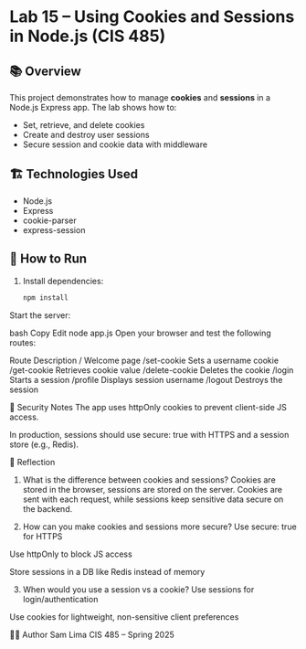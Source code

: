 # Lab 15 – Using Cookies and Sessions in Node.js (CIS 485)

## 📚 Overview

This project demonstrates how to manage **cookies** and **sessions** in a Node.js Express app. The lab shows how to:

- Set, retrieve, and delete cookies
- Create and destroy user sessions
- Secure session and cookie data with middleware

## 🏗️ Technologies Used

- Node.js
- Express
- cookie-parser
- express-session

## 🚀 How to Run

1. Install dependencies:
   ```bash
   npm install
Start the server:

bash
Copy
Edit
node app.js
Open your browser and test the following routes:

Route	Description
/	Welcome page
/set-cookie	Sets a username cookie
/get-cookie	Retrieves cookie value
/delete-cookie	Deletes the cookie
/login	Starts a session
/profile	Displays session username
/logout	Destroys the session

🔐 Security Notes
The app uses httpOnly cookies to prevent client-side JS access.

In production, sessions should use secure: true with HTTPS and a session store (e.g., Redis).

📘 Reflection
1. What is the difference between cookies and sessions?
Cookies are stored in the browser, sessions are stored on the server. Cookies are sent with each request, while sessions keep sensitive data secure on the backend.

2. How can you make cookies and sessions more secure?
Use secure: true for HTTPS

Use httpOnly to block JS access

Store sessions in a DB like Redis instead of memory

3. When would you use a session vs a cookie?
Use sessions for login/authentication

Use cookies for lightweight, non-sensitive client preferences

👨‍💻 Author
Sam Lima
CIS 485 – Spring 2025
